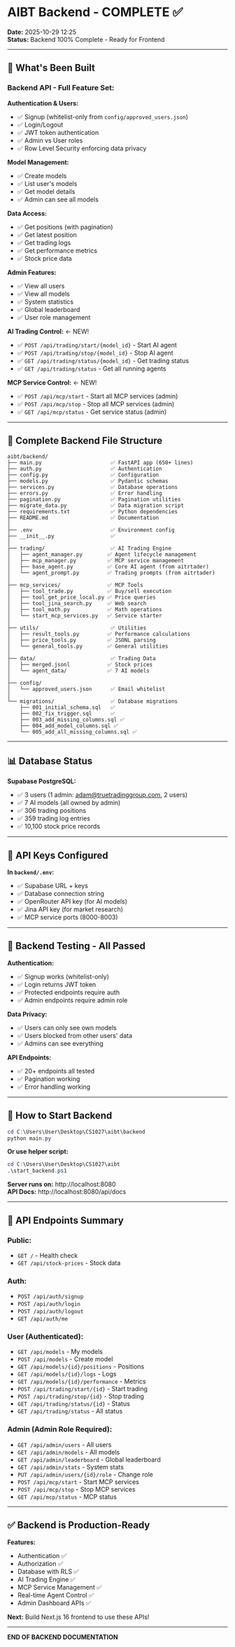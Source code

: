 # AIBT Backend - COMPLETE ✅

**Date:** 2025-10-29 12:25  
**Status:** Backend 100% Complete - Ready for Frontend

---

## 🎉 **What's Been Built**

### **Backend API - Full Feature Set:**

**Authentication & Users:**
- ✅ Signup (whitelist-only from `config/approved_users.json`)
- ✅ Login/Logout
- ✅ JWT token authentication
- ✅ Admin vs User roles
- ✅ Row Level Security enforcing data privacy

**Model Management:**
- ✅ Create models
- ✅ List user's models
- ✅ Get model details
- ✅ Admin can see all models

**Data Access:**
- ✅ Get positions (with pagination)
- ✅ Get latest position
- ✅ Get trading logs  
- ✅ Get performance metrics
- ✅ Stock price data

**Admin Features:**
- ✅ View all users
- ✅ View all models
- ✅ System statistics
- ✅ Global leaderboard
- ✅ User role management

**AI Trading Control:** ← NEW!
- ✅ `POST /api/trading/start/{model_id}` - Start AI agent
- ✅ `POST /api/trading/stop/{model_id}` - Stop AI agent
- ✅ `GET /api/trading/status/{model_id}` - Get trading status
- ✅ `GET /api/trading/status` - Get all running agents

**MCP Service Control:** ← NEW!
- ✅ `POST /api/mcp/start` - Start all MCP services (admin)
- ✅ `POST /api/mcp/stop` - Stop all MCP services (admin)
- ✅ `GET /api/mcp/status` - Get service status (admin)

---

## 📁 **Complete Backend File Structure**

```
aibt/backend/
├── main.py                      ✅ FastAPI app (650+ lines)
├── auth.py                      ✅ Authentication
├── config.py                    ✅ Configuration
├── models.py                    ✅ Pydantic schemas
├── services.py                  ✅ Database operations
├── errors.py                    ✅ Error handling
├── pagination.py                ✅ Pagination utilities
├── migrate_data.py              ✅ Data migration script
├── requirements.txt             ✅ Python dependencies
├── README.md                    ✅ Documentation
│
├── .env                         ✅ Environment config
├── __init__.py                  ✅
│
├── trading/                     ✅ AI Trading Engine
│   ├── agent_manager.py        ✅ Agent lifecycle management
│   ├── mcp_manager.py          ✅ MCP service management
│   ├── base_agent.py           ✅ Core AI agent (from aitrtader)
│   └── agent_prompt.py         ✅ Trading prompts (from aitrtader)
│
├── mcp_services/               ✅ MCP Tools
│   ├── tool_trade.py           ✅ Buy/sell execution
│   ├── tool_get_price_local.py ✅ Price queries
│   ├── tool_jina_search.py     ✅ Web search
│   ├── tool_math.py            ✅ Math operations
│   └── start_mcp_services.py   ✅ Service starter
│
├── utils/                       ✅ Utilities
│   ├── result_tools.py         ✅ Performance calculations
│   ├── price_tools.py          ✅ JSONL parsing
│   └── general_tools.py        ✅ General utilities
│
├── data/                        ✅ Trading Data
│   ├── merged.jsonl            ✅ Stock prices
│   └── agent_data/             ✅ 7 AI models
│
├── config/
│   └── approved_users.json      ✅ Email whitelist
│
└── migrations/                  ✅ Database migrations
    ├── 001_initial_schema.sql   ✅
    ├── 002_fix_trigger.sql      ✅
    ├── 003_add_missing_columns.sql ✅
    ├── 004_add_model_columns.sql ✅
    └── 005_add_all_missing_columns.sql ✅
```

---

## 📊 **Database Status**

**Supabase PostgreSQL:**
- ✅ 3 users (1 admin: adam@truetradinggroup.com, 2 users)
- ✅ 7 AI models (all owned by admin)
- ✅ 306 trading positions
- ✅ 359 trading log entries
- ✅ 10,100 stock price records

---

## 🔑 **API Keys Configured**

**In `backend/.env`:**
- ✅ Supabase URL + keys
- ✅ Database connection string
- ✅ OpenRouter API key (for AI models)
- ✅ Jina API key (for market research)
- ✅ MCP service ports (8000-8003)

---

## 🧪 **Backend Testing - All Passed**

**Authentication:**
- ✅ Signup works (whitelist-only)
- ✅ Login returns JWT token
- ✅ Protected endpoints require auth
- ✅ Admin endpoints require admin role

**Data Privacy:**
- ✅ Users can only see own models
- ✅ Users blocked from other users' data
- ✅ Admins can see everything

**API Endpoints:**
- ✅ 20+ endpoints all tested
- ✅ Pagination working
- ✅ Error handling working

---

## 🚀 **How to Start Backend**

```powershell
cd C:\Users\User\Desktop\CS1027\aibt\backend
python main.py
```

**Or use helper script:**
```powershell
cd C:\Users\User\Desktop\CS1027\aibt
.\start_backend.ps1
```

**Server runs on:** http://localhost:8080  
**API Docs:** http://localhost:8080/api/docs

---

## 📡 **API Endpoints Summary**

### **Public:**
- `GET /` - Health check
- `GET /api/stock-prices` - Stock data

### **Auth:**
- `POST /api/auth/signup`
- `POST /api/auth/login`
- `POST /api/auth/logout`
- `GET /api/auth/me`

### **User (Authenticated):**
- `GET /api/models` - My models
- `POST /api/models` - Create model
- `GET /api/models/{id}/positions` - Positions
- `GET /api/models/{id}/logs` - Logs
- `GET /api/models/{id}/performance` - Metrics
- `POST /api/trading/start/{id}` - Start trading
- `POST /api/trading/stop/{id}` - Stop trading
- `GET /api/trading/status/{id}` - Status
- `GET /api/trading/status` - All status

### **Admin (Admin Role Required):**
- `GET /api/admin/users` - All users
- `GET /api/admin/models` - All models
- `GET /api/admin/leaderboard` - Global leaderboard
- `GET /api/admin/stats` - System stats
- `PUT /api/admin/users/{id}/role` - Change role
- `POST /api/mcp/start` - Start MCP services
- `POST /api/mcp/stop` - Stop MCP services
- `GET /api/mcp/status` - MCP status

---

## ✅ **Backend is Production-Ready**

**Features:**
- Authentication ✅
- Authorization ✅  
- Database with RLS ✅
- AI Trading Engine ✅
- MCP Service Management ✅
- Real-time Agent Control ✅
- Admin Dashboard APIs ✅

**Next:** Build Next.js 16 frontend to use these APIs!

---

**END OF BACKEND DOCUMENTATION**

